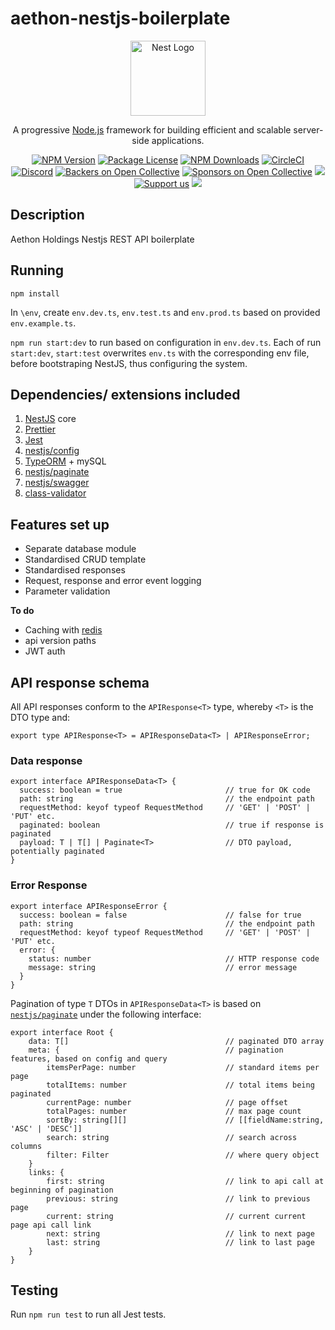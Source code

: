 # aethon-nestjs-boilerplate

<p align="center">
  <a href="https://nestjs.com/" target="blank"><img src="https://nestjs.com/img/logo-small.svg" width="120" alt="Nest Logo" /></a>
</p>

[circleci-image]: https://img.shields.io/circleci/build/github/nestjs/nest/master?token=abc123def456
[circleci-url]: https://circleci.com/gh/nestjs/nest

  <p align="center">A progressive <a href="https://nodejs.org" target="_blank">Node.js</a> framework for building efficient and scalable server-side applications.</p>
    <p align="center">
<a href="https://www.npmjs.com/~nestjscore" target="_blank"><img src="https://img.shields.io/npm/v/@nestjs/core.svg" alt="NPM Version" /></a>
<a href="https://www.npmjs.com/~nestjscore" target="_blank"><img src="https://img.shields.io/npm/l/@nestjs/core.svg" alt="Package License" /></a>
<a href="https://www.npmjs.com/~nestjscore" target="_blank"><img src="https://img.shields.io/npm/dm/@nestjs/common.svg" alt="NPM Downloads" /></a>
<a href="https://circleci.com/gh/nestjs/nest" target="_blank"><img src="https://img.shields.io/circleci/build/github/nestjs/nest/master" alt="CircleCI" /></a>
<a href="https://discord.gg/G7Qnnhy" target="_blank"><img src="https://img.shields.io/badge/discord-online-brightgreen.svg" alt="Discord"/></a>
<a href="https://opencollective.com/nest#backer" target="_blank"><img src="https://opencollective.com/nest/backers/badge.svg" alt="Backers on Open Collective" /></a>
<a href="https://opencollective.com/nest#sponsor" target="_blank"><img src="https://opencollective.com/nest/sponsors/badge.svg" alt="Sponsors on Open Collective" /></a>
  <a href="https://paypal.me/kamilmysliwiec" target="_blank"><img src="https://img.shields.io/badge/Donate-PayPal-ff3f59.svg"/></a>
    <a href="https://opencollective.com/nest#sponsor"  target="_blank"><img src="https://img.shields.io/badge/Support%20us-Open%20Collective-41B883.svg" alt="Support us"></a>
  <a href="https://twitter.com/nestframework" target="_blank"><img src="https://img.shields.io/twitter/follow/nestframework.svg?style=social&label=Follow"></a>
</p>
  <!--[![Backers on Open Collective](https://opencollective.com/nest/backers/badge.svg)](https://opencollective.com/nest#backer)
  [![Sponsors on Open Collective](https://opencollective.com/nest/sponsors/badge.svg)](https://opencollective.com/nest#sponsor)-->

## Description

Aethon Holdings Nestjs REST API boilerplate

## Running

`npm install`

In `\env`, create `env.dev.ts`, `env.test.ts` and `env.prod.ts` based on provided `env.example.ts`.

`npm run start:dev` to run based on configuration in `env.dev.ts`.  Each of run `start:dev`, `start:test` overwrites `env.ts` with the corresponding env file,  before bootstraping NestJS, thus configuring the system.

## Dependencies/ extensions included
1. [NestJS](https://docs.nestjs.com/) core
2. [Prettier](https://prettier.io/docs/en/)
3. [Jest](https://jestjs.io/docs/getting-started)
4. [nestjs/config](https://docs.nestjs.com/techniques/configuration)
5. [TypeORM](https://typeorm.io/) + mySQL
6. [nestjs/paginate](https://www.npmjs.com/package/nestjs-paginate)
7. [nestjs/swagger](https://docs.nestjs.com/openapi/introduction)
10. [class-validator](https://github.com/typestack/class-validator)

##  Features set up
* Separate database module
* Standardised CRUD template
* Standardised responses
* Request, response and error event logging
* Parameter validation

**To do**
* Caching with [redis](https://redis.io/docs/latest/develop/)
* api version paths
* JWT auth

## API response schema

All API responses conform to the `APIResponse<T>` type, whereby `<T>` is the DTO type and: 

`export type APIResponse<T> = APIResponseData<T> | APIResponseError;`

### Data response

```
export interface APIResponseData<T> {
  success: boolean = true                       // true for OK code
  path: string                                  // the endpoint path
  requestMethod: keyof typeof RequestMethod     // 'GET' | 'POST' | 'PUT' etc.
  paginated: boolean                            // true if response is paginated
  payload: T | T[] | Paginate<T>                // DTO payload, potentially paginated 
}
```

### Error Response
```
export interface APIResponseError {
  success: boolean = false                      // false for true
  path: string                                  // the endpoint path
  requestMethod: keyof typeof RequestMethod     // 'GET' | 'POST' | 'PUT' etc.
  error: {
    status: number                              // HTTP response code
    message: string                             // error message
  }
}
```
Pagination of type `T` DTOs in `APIResponseData<T>` is based on [`nestjs/paginate`](https://www.npmjs.com/package/nestjs-paginate) under the following interface:
```
export interface Root {
    data: T[]                                   // paginated DTO array
    meta: {                                     // pagination features, based on config and query
        itemsPerPage: number                    // standard items per page
        totalItems: number                      // total items being paginated
        currentPage: number                     // page offset
        totalPages: number                      // max page count
        sortBy: string[][]                      // [[fieldName:string, 'ASC' | 'DESC']]
        search: string                          // search across columns
        filter: Filter                          // where query object
    }
    links: {
        first: string                           // link to api call at beginning of pagination
        previous: string                        // link to previous page
        current: string                         // current current page api call link
        next: string                            // link to next page
        last: string                            // link to last page
    }
}
```

## Testing
Run `npm run test` to run all Jest tests.